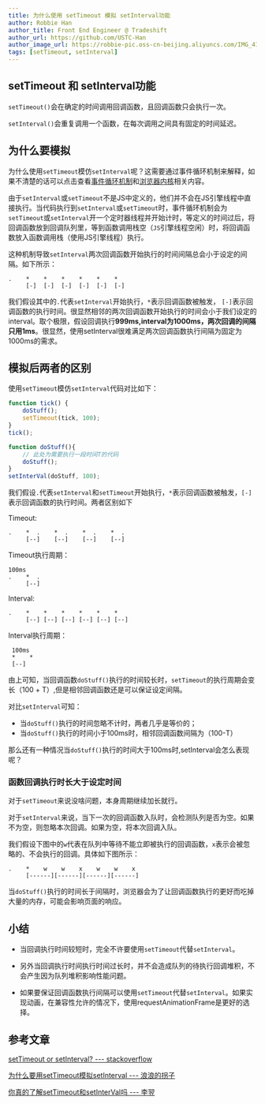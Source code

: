 ```yaml
---
title: 为什么使用 setTimeout 模拟 setInterval功能
author: Robbie Han
author_title: Front End Engineer @ Tradeshift
author_url: https://github.com/USTC-Han
author_image_url: https://robbie-pic.oss-cn-beijing.aliyuncs.com/IMG_4175.JPG?x-oss-process=style/compress
tags: [setTimeout, setInterval]
---
```


## setTimeout 和 setInterval功能

`setTimeout()`会在确定的时间调用回调函数，且回调函数只会执行一次。

`setInterval()`会重复调用一个函数，在每次调用之间具有固定的时间延迟。

## 为什么要模拟

为什么使用`setTimeout`模仿`setInterval`呢？这需要通过事件循环机制来解释，如果不清楚的话可以点击查看[事件循环机制](https://thinkbucket.github.io/docsite/docs/javascript/8.async-programming/event-loop)和[浏览器内核](https://thinkbucket.github.io/docsite/docs/web/13.rendering-engine/rendering-engine)相关内容。

由于`setInterval`或`setTimeout`不是JS中定义的，他们并不会在JS引擎线程中直接执行。当代码执行到`setInterval`或`setTimeout`时，事件循环机制会为`setTimeout`或`setInterval`开一个定时器线程并开始计时，等定义的时间过后，将回调函数放到回调队列里，等到函数调用栈空（`JS`引擎线程空闲）时，将回调函数放入函数调用栈（使用JS引擎线程）执行。
<!--truncate-->
这种机制导致`setInterval`两次回调函数开始执行的时间间隔总会小于设定的间隔。如下所示：
```
.    *    *    *    *    *    *
     [-]  [-]  [-]  [-]  [-]  [-]
```
我们假设其中的`.`代表`setInterval`开始执行，`*`表示回调函数被触发， `[-]`表示回调函数的执行时间。很显然相邻的两次回调函数开始执行的时间会小于我们设定的interval。取个极限，假设回调执行**999ms,interval为1000ms，两次回调的间隔只用1ms**。很显然，使用setInterval很难满足两次回调函数执行间隔为固定为1000ms的需求。


## 模拟后两者的区别

使用`setTimeout`模仿`setInterval`代码对比如下：

```js
function tick() {
    doStuff();
    setTimeout(tick, 100);
}
tick();
```

```js
function doStuff(){
    // 此处为需要执行一段时间T的代码
    doStuff();
}
setInterVal(doStuff, 100);
```
我们假设`.`代表`setInterval`和`setTimeout`开始执行，`*`表示回调函数被触发，`[-]`表示回调函数的执行时间。两者区别如下

Timeout:
```
.    *  .    *  .    *  .    *  .
     [--]    [--]    [--]    [--]
```
Timeout执行周期：
```
100ms
.    *  .
     [--]
```
Interval:
```
.    *    *    *    *    *    *
     [--] [--] [--] [--] [--] [--]
```
Interval执行周期：
```
 100ms
 *    *
 [--] 
```
由上可知，当回调函数`doStuff()`执行的时间较长时，`setTimeout`的执行周期会变长（100 + T）,但是相邻回调函数还是可以保证设定间隔。

对比`setInterval`可知：
- 当`doStuff()`执行的时间忽略不计时，两者几乎是等价的；
- 当`doStuff()`执行的时间小于100ms时，相邻回调函数间隔为（100-T）

那么还有一种情况当`doStuff()`执行的时间大于100ms时,setInterval会怎么表现呢？

### 函数回调执行时长大于设定时间

对于`setTimeout`来说没啥问题，本身周期继续加长就行。

对于`setInterval`来说，当下一次的回调函数入队时，会检测队列是否为空。如果不为空，则忽略本次回调。如果为空，将本次回调入队。

我们假设下图中的`w`代表在队列中等待不能立即被执行的回调函数，`x`表示会被忽略的、不会执行的回调。具体如下图所示：

```
.    *    w    w    x    w    w    x
     [------][------][------][------]
```
当`doStuff()`执行的时间长于间隔时，浏览器会为了让回调函数执行的更好而吃掉大量的内存，可能会影响页面的响应。

## 小结
- 当回调执行时间较短时，完全不许要使用`setTimeout`代替`setInterval`。

- 另外当回调执行时间执行时间过长时，并不会造成队列的待执行回调堆积，不会产生因为队列堆积影响性能问题。

- 如果要保证回调函数执行间隔可以使用`setTimeout`代替`setInterval`。如果实现动画，在兼容性允许的情况下，使用requestAnimationFrame是更好的选择。

## 参考文章

[setTimeout or setInterval? --- stackoverflow](https://stackoverflow.com/questions/729921/settimeout-or-setinterval)

[为什么要用setTimeout模拟setInterval --- 浪浪的拐子](https://juejin.im/post/5ca81370f265da308c199fe7)

[你真的了解setTimeout和setInterVal吗 --- 李翌](http://qingbob.com/difference-between-settimeout-setinterval/)
